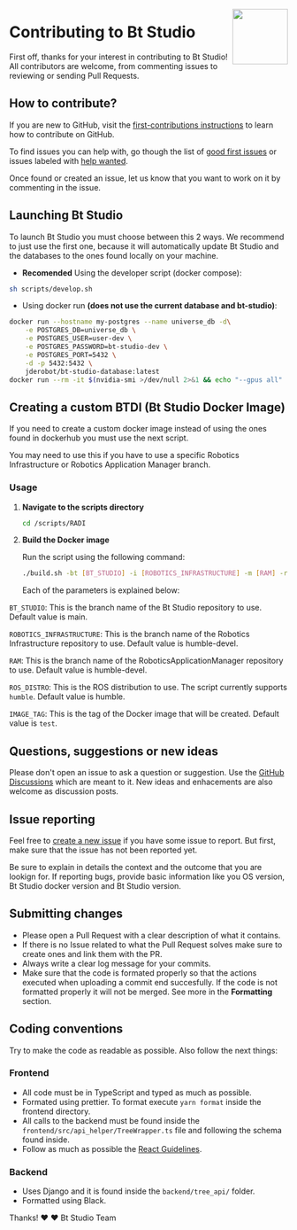 <a href="https://mmg-ai.com/en/"><img src="https://jderobot.github.io/assets/images/logo.png" width="100 " align="right" /></a>

# Contributing to Bt Studio

First off, thanks for your interest in contributing to Bt Studio! All contributors are welcome, from commenting issues to reviewing or sending Pull Requests.

## How to contribute?

If you are new to GitHub, visit the [first-contributions instructions](https://github.com/firstcontributions/first-contributions/blob/master/README.md) to learn how to contribute on GitHub.

To find issues you can help with, go though the list of [good first issues](https://github.com/JdeRobot/bt-studio/issues?q=is%3Aissue+is%3Aopen+label%3Agood-first-issue) or issues labeled with [help wanted](https://github.com/JdeRobot/bt-studio/issues?q=is%3Aissue+is%3Aopen+label%3A%22help+wanted%22).

Once found or created an issue, let us know that you want to work on it by commenting in the issue.

## Launching Bt Studio

To launch Bt Studio you must choose between this 2 ways. We recommend to just use the first one, because it will automatically update Bt Studio and the databases to the ones found locally on your machine.

* **Recomended** Using the developer script (docker compose):

```bash
sh scripts/develop.sh
```

* Using docker run **(does not use the current database and bt-studio)**:

```bash
docker run --hostname my-postgres --name universe_db -d\
    -e POSTGRES_DB=universe_db \
    -e POSTGRES_USER=user-dev \
    -e POSTGRES_PASSWORD=bt-studio-dev \
    -e POSTGRES_PORT=5432 \
    -d -p 5432:5432 \
    jderobot/bt-studio-database:latest
docker run --rm -it $(nvidia-smi >/dev/null 2>&1 && echo "--gpus all" || echo "") --device /dev/dri -p 6080:6080 -p 1108:1108 -p 7163:7163 -p 7164:7164 --link universe_db jderobot/bt-studio:latest
```

## Creating a custom BTDI (Bt Studio Docker Image)

If you need to create a custom docker image instead of using the ones found in dockerhub you must use the next script.

You may need to use this if you have to use a specific Robotics Infrastructure or Robotics Application Manager branch.

### Usage

1. **Navigate to the scripts directory**

    ```bash
    cd /scripts/RADI
    ```

2. **Build the Docker image**

    Run the script using the following command:

    ```bash
    ./build.sh -bt [BT_STUDIO] -i [ROBOTICS_INFRASTRUCTURE] -m [RAM] -r [ROS_DISTRO] -t [IMAGE_TAG]

    ```

    Each of the parameters is explained below:

`BT_STUDIO`: This is the branch name of the Bt Studio repository to use. Default value is main.

`ROBOTICS_INFRASTRUCTURE`: This is the branch name of the Robotics Infrastructure repository to use. Default value is humble-devel.

`RAM`: This is the branch name of the RoboticsApplicationManager repository to use. Default value is humble-devel.

`ROS_DISTRO`: This is the ROS distribution to use. The script currently supports `humble`. Default value is humble.

`IMAGE_TAG`: This is the tag of the Docker image that will be created. Default value is `test`.

## Questions, suggestions or new ideas

Please don't open an issue to ask a question or suggestion. Use the [GitHub Discussions](https://github.com/JdeRobot/bt-studio/discussions) which are meant to it. New ideas and enhacements are also welcome as discussion posts.

## Issue reporting

Feel free to [create a new issue](https://github.com/JdeRobot/bt-studio/issues/new) if you have some issue to report. But first, make sure that the issue has not been reported yet.

Be sure to explain in details the context and the outcome that you are lookign for. If reporting bugs, provide basic information like you OS version, Bt Studio docker version and Bt Studio version.


## Submitting changes

* Please open a Pull Request with a clear description of what it contains.
* If there is no Issue related to what the Pull Request solves make sure to create ones and link them with the PR.
* Always write a clear log message for your commits.
* Make sure that the code is formated properly so that the actions executed when uploading a commit end succesfully. If the code is not formatted properly it will not be merged. See more in the **Formatting** section.

## Coding conventions

Try to make the code as readable as possible. Also follow the next things:

### Frontend
  
* All code must be in TypeScript and typed as much as possible.
* Formated using prettier. To format execute `yarn format` inside the frontend directory.
* All calls to the backend must be found inside the `frontend/src/api_helper/TreeWrapper.ts` file and following the schema found inside.
* Follow as much as possible the [React Guidelines](https://react.dev/reference/rules).

### Backend

* Uses Django and it is found inside the `backend/tree_api/` folder.
* Formatted using Black.

Thanks! :heart: :heart:
Bt Studio Team
